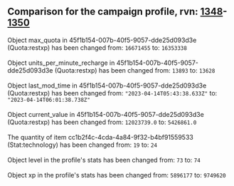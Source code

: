 ## Comparison for the campaign profile, rvn: [1348](https://github.com/PRO100KatYT/FortniteProfileRevisions/tree/main/profiles/campaign/1348%20campaign.json)-[1350](https://github.com/PRO100KatYT/FortniteProfileRevisions/tree/main/profiles/campaign/1350%20campaign.json)

Object max_quota in 45f1b154-007b-40f5-9057-dde25d093d3e (Quota:restxp) has been changed from: `16671455` to: `16353338`
<br><br>
Object units_per_minute_recharge in 45f1b154-007b-40f5-9057-dde25d093d3e (Quota:restxp) has been changed from: `13893` to: `13628`
<br><br>
Object last_mod_time in 45f1b154-007b-40f5-9057-dde25d093d3e (Quota:restxp) has been changed from: `"2023-04-14T05:43:38.633Z"` to: `"2023-04-14T06:01:38.738Z"`
<br><br>
Object current_value in 45f1b154-007b-40f5-9057-dde25d093d3e (Quota:restxp) has been changed from: `12023739.0` to: `5426861.0`
<br><br>
The quantity of item cc1b2f4c-4cda-4a84-9f32-b4bf91559533 (Stat:technology) has been changed from: `19` to: `24`
<br><br>
Object level in the profile's stats has been changed from: `73` to: `74`
<br><br>
Object xp in the profile's stats has been changed from: `5896177` to: `9749620`
<br><br>

